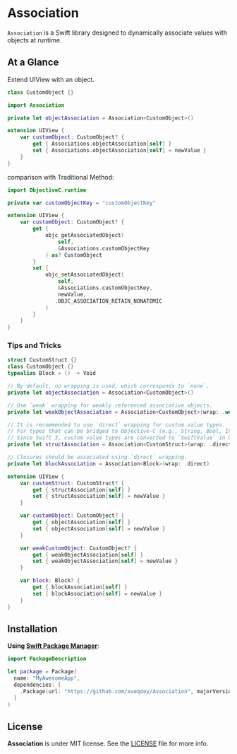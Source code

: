 # Association

`Association` is a Swift library designed to dynamically associate values with objects at runtime.

## At a Glance

Extend UIView with an object.
```swift
class CustomObject {}
```

```swift
import Association

private let objectAssociation = Association<CustomObject>()

extension UIView {
    var customObject: CustomObject? {
        get { Associations.objectAssociation[self] }
        set { Associations.objectAssociation[self] = newValue }
    }
}
```

comparison with Traditional Method:

```swift
import ObjectiveC.runtime

private var customObjectKey = "customObjectKey"

extension UIView {
    var customObject: CustomObject? {
        get {
            objc_getAssociatedObject(
                self,
                &Associations.customObjectKey
            ) as? CustomObject
        }
        set {
            objc_setAssociatedObject(
                self,
                &Associations.customObjectKey,
                newValue,
               .OBJC_ASSOCIATION_RETAIN_NONATOMIC
            )
        }
    }
}
```

### Tips and Tricks

```swift
struct CustomStruct {}
class CustomObject {}
typealias Block = () -> Void

// By default, no wrapping is used, which corresponds to `none`.
private let objectAssociation = Association<CustomObject>()

// Use `weak` wrapping for weakly referenced associative objects.
private let weakObjectAssociation = Association<CustomObject>(wrap: .weak)

// It is recommended to use `direct` wrapping for custom value types.
// For types that can be bridged to Objective-C (e.g., String, Bool, Int), wrapping may not be necessary.
// Since Swift 3, custom value types are converted to `SwiftValue` in Objective-C, so wrapping may not be required.
private let structAssociation = Association<CustomStruct>(wrap: .direct)

// Closures should be associated using `direct` wrapping.
private let blockAssociation = Association<Block>(wrap: .direct)

extension UIView {
    var customStruct: CustomStruct? {
        get { structAssociation[self] }
        set { structAssociation[self] = newValue }
    }

    var customObject: CustomObject? {
        get { objectAssociation[self] }
        set { objectAssociation[self] = newValue }
    }

    var weakCustomObject: CustomObject? {
        get { weakObjectAssociation[self] }
        set { weakObjectAssociation[self] = newValue }
    }

    var block: Block? {
        get { blockAssociation[self] }
        set { blockAssociation[self] = newValue }
    }
}
```

## Installation

**Using [Swift Package Manager](https://swift.org/package-manager)**:

```swift
import PackageDescription

let package = Package(
  name: "MyAwesomeApp",
  dependencies: [
    .Package(url: "https://github.com/xueqooy/Association", majorVersion: 1),
  ]
)
```

## License

**Association** is under MIT license. See the [LICENSE](LICENSE) file for more info.
